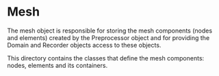 # Mesh

The mesh object is responsible for storing the mesh components (nodes and elements) created by the Preprocessor object and for providing the Domain and Recorder objects access to these objects.

This directory contains the classes that define the mesh components: nodes, elements and its containers. 
